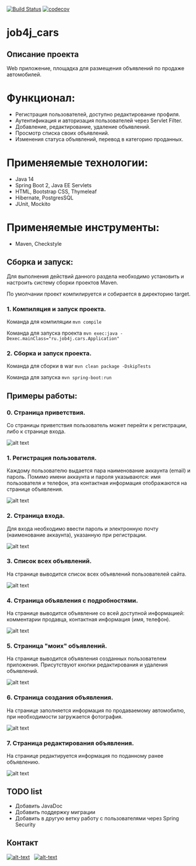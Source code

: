 [![Build Status](https://app.travis-ci.com/AMEMELYANOV/job4j_cars.svg?branch=master)](https://app.travis-ci.com/AMEMELYANOV/job4j_cars)
[![codecov](https://codecov.io/gh/AMEMELYANOV/job4j_cars/branch/master/graph/badge.svg?token=wDmLHaxxgl)](https://codecov.io/gh/AMEMELYANOV/job4j_cars)

# job4j_cars

## Описание проекта
Web приложение, площадка для размещения объявлений по продаже автомобилей.
# Функционал:
* Регистрация пользователей, доступно редактирование профиля.
* Аутентификация и авторизация пользователей через Servlet Filter.
* Добавление, редактирование, удаление объявлений.
* Просмотр списка своих объявлений.
* Изменения статуса объявлений, перевод в категорию проданных.
# Применяемые технологии:
* Java 14
* Spring Boot 2,  Java EE Servlets
* HTML, Bootstrap CSS, Thymeleaf
* Hibernate, PostgresSQL
* JUnit, Mockito
# Применяемые инструменты:
* Maven, Checkstyle

## Сборка и запуск:
Для выполнения действий данного раздела необходимо установить 
и настроить систему сборки проектов Maven.

По умолчании проект компилируется и собирается в директорию target.  
### 1. Компиляция и запуск проекта.
Команда для компиляции
`mvn compile`

Команда для запуска проекта
`mvn exec:java -Dexec.mainClass="ru.job4j.cars.Application"`
### 2. Сборка и запуск проекта.
Команда для сборки в war
`mvn clean package -DskipTests`

Команда для запуска
`mvn spring-boot:run`

## Примеры работы:

### 0. Страница приветствия.
Со страницы приветствия пользователь может перейти к регистрации, либо к странице входа.

![alt text](images/cars_img_1.jpg)

### 1. Регистрация пользователя.
Каждому пользователю выдается пара наименование аккаунта (email) и пароль.
Помимо имени аккаунта и пароля указываются: имя пользователя и телефон, эта контактная
информация отображаются на странице объявления.

![alt text](images/cars_img_2.jpg)

### 2. Страница входа.
Для входа необходимо ввести пароль и электронную почту (наименование аккаунта), указанную при регистрации.

![alt text](images/cars_img_3.jpg)

### 3. Список всех объявлений.
На странице выводится список всех объявлений пользователей сайта.

![alt text](images/cars_img_4.jpg)

### 4. Страница объявления с подробностями.
На странице выводится объявление со всей доступной информацией: комментарии продавца,
контактная информация (имя, телефон).

![alt text](images/cars_img_8.jpg)

### 5. Страница "моих" объявлений.
На странице выводится объявления созданных пользователем приложения.
Присутствуют кнопки редактирования и удаления объявлений.

![alt text](images/cars_img_5.jpg)

### 6. Страница создания объявления.
На странице заполняется информация по продаваемому автомобилю, при 
необходимости загружается фотография.

![alt text](images/cars_img_6.jpg)

### 7. Страница редактирования объявления.
На странице редактируется информация по поданному ранее объявлению.

![alt text](images/cars_img_7.jpg)

## TODO list
* Добавить JavaDoc
* Добавить поддержку миграции
* Добавить в другую ветку работу с пользователями через Spring Security

## Контакт

[![alt-text](https://img.shields.io/badge/-telegram-grey?style=flat&logo=telegram&logoColor=white)](https://t.me/T_AlexME)&nbsp;&nbsp;
[![alt-text](https://img.shields.io/badge/@%20email-005FED?style=flat&logo=mail&logoColor=white)](mailto:amemelyanov@yandex.ru)&nbsp;&nbsp;